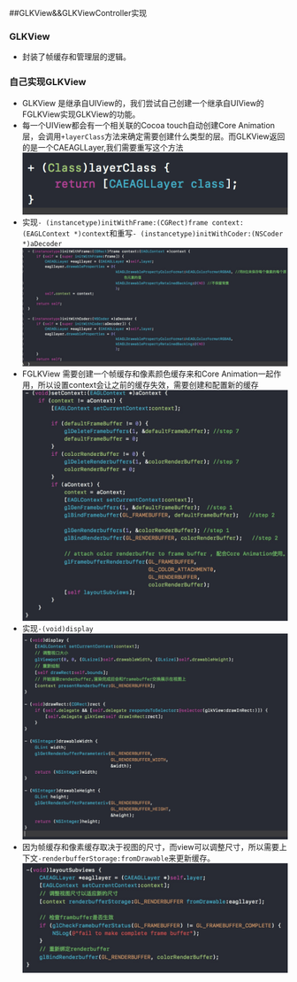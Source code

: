 ##GLKView&&GLKViewController实现
### GLKView
- 封装了帧缓存和管理层的逻辑。
### 自己实现GLKView
- GLKView 是继承自UIView的，我们尝试自己创建一个继承自UIView的FGLKView实现GLKView的功能。
- 每一个UIView都会有一个相关联的Cocoa touch自动创建Core Animation层，会调用`+layerClass`方法来确定需要创建什么类型的层。而GLKView返回的是一个CAEAGLLayer,我们需要重写这个方法![](media/01.png)
- 实现`- (instancetype)initWithFrame:(CGRect)frame context:(EAGLContext *)context`和重写`- (instancetype)initWithCoder:(NSCoder *)aDecoder`![](media/02.png)
- FGLKView 需要创建一个帧缓存和像素颜色缓存来和Core Animation一起作用，所以设置context会让之前的缓存失效，需要创建和配置新的缓存![](media/03.jpg)
- 实现`-(void)display`![](media/04.jpg)
- 因为帧缓存和像素缓存取决于视图的尺寸，而view可以调整尺寸，所以需要上下文`-renderbufferStorage:fromDrawable`来更新缓存。![](media/05.jpg)



